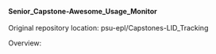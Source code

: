 <b>Senior_Capstone-Awesome_Usage_Monitor</b><br><br>
Original repository location: psu-epl/Capstones-LID_Tracking<br>

Overview:<br>
